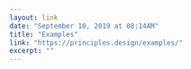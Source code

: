 ```yaml
---
layout: link 
date: "September 10, 2019 at 08:14AM"
title: "Examples"
link: "https://principles.design/examples/"
excerpt: ""
---
```

